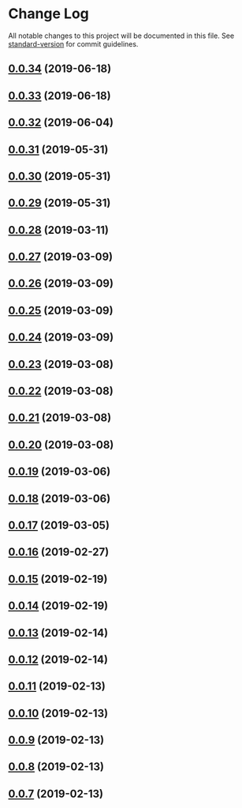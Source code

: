 # Change Log

All notable changes to this project will be documented in this file. See [standard-version](https://github.com/conventional-changelog/standard-version) for commit guidelines.

<a name="0.0.34"></a>
## [0.0.34](https://github.com/geocodio/lightning-maps/compare/v0.0.33...v0.0.34) (2019-06-18)



<a name="0.0.33"></a>
## [0.0.33](https://github.com/geocodio/lightning-maps/compare/v0.0.32...v0.0.33) (2019-06-18)



<a name="0.0.32"></a>
## [0.0.32](https://github.com/geocodio/lightning-maps/compare/v0.0.31...v0.0.32) (2019-06-04)



<a name="0.0.31"></a>
## [0.0.31](https://github.com/geocodio/lightning-maps/compare/v0.0.30...v0.0.31) (2019-05-31)



<a name="0.0.30"></a>
## [0.0.30](https://github.com/geocodio/lightning-maps/compare/v0.0.29...v0.0.30) (2019-05-31)



<a name="0.0.29"></a>
## [0.0.29](https://github.com/geocodio/lightning-maps/compare/v0.0.28...v0.0.29) (2019-05-31)



<a name="0.0.28"></a>
## [0.0.28](https://github.com/geocodio/lightning-maps/compare/v0.0.27...v0.0.28) (2019-03-11)



<a name="0.0.27"></a>
## [0.0.27](https://github.com/geocodio/lightning-maps/compare/v0.0.26...v0.0.27) (2019-03-09)



<a name="0.0.26"></a>
## [0.0.26](https://github.com/geocodio/lightning-maps/compare/v0.0.25...v0.0.26) (2019-03-09)



<a name="0.0.25"></a>
## [0.0.25](https://github.com/geocodio/lightning-maps/compare/v0.0.24...v0.0.25) (2019-03-09)



<a name="0.0.24"></a>
## [0.0.24](https://github.com/geocodio/lightning-maps/compare/v0.0.23...v0.0.24) (2019-03-09)



<a name="0.0.23"></a>
## [0.0.23](https://github.com/geocodio/lightning-maps/compare/v0.0.22...v0.0.23) (2019-03-08)



<a name="0.0.22"></a>
## [0.0.22](https://github.com/geocodio/lightning-maps/compare/v0.0.21...v0.0.22) (2019-03-08)



<a name="0.0.21"></a>
## [0.0.21](https://github.com/geocodio/lightning-maps/compare/v0.0.20...v0.0.21) (2019-03-08)



<a name="0.0.20"></a>
## [0.0.20](https://github.com/geocodio/lightning-maps/compare/v0.0.19...v0.0.20) (2019-03-08)



<a name="0.0.19"></a>
## [0.0.19](https://github.com/geocodio/lightning-maps/compare/v0.0.18...v0.0.19) (2019-03-06)



<a name="0.0.18"></a>
## [0.0.18](https://github.com/geocodio/lightning-maps/compare/v0.0.17...v0.0.18) (2019-03-06)



<a name="0.0.17"></a>
## [0.0.17](https://github.com/geocodio/lightning-maps/compare/v0.0.16...v0.0.17) (2019-03-05)



<a name="0.0.16"></a>
## [0.0.16](https://github.com/geocodio/lightning-maps/compare/v0.0.15...v0.0.16) (2019-02-27)



<a name="0.0.15"></a>
## [0.0.15](https://github.com/geocodio/lightning-maps/compare/v0.0.14...v0.0.15) (2019-02-19)



<a name="0.0.14"></a>
## [0.0.14](https://github.com/geocodio/lightning-maps/compare/v0.0.13...v0.0.14) (2019-02-19)



<a name="0.0.13"></a>
## [0.0.13](https://github.com/geocodio/lightning-maps/compare/v0.0.12...v0.0.13) (2019-02-14)



<a name="0.0.12"></a>
## [0.0.12](https://github.com/geocodio/lightning-maps/compare/v0.0.11...v0.0.12) (2019-02-14)



<a name="0.0.11"></a>
## [0.0.11](https://github.com/geocodio/lightning-maps/compare/v0.0.10...v0.0.11) (2019-02-13)



<a name="0.0.10"></a>
## [0.0.10](https://github.com/geocodio/lightning-maps/compare/v0.0.9...v0.0.10) (2019-02-13)



<a name="0.0.9"></a>
## [0.0.9](https://github.com/geocodio/lightning-maps/compare/v0.0.8...v0.0.9) (2019-02-13)



<a name="0.0.8"></a>
## [0.0.8](https://github.com/geocodio/lightning-maps/compare/v0.0.7...v0.0.8) (2019-02-13)



<a name="0.0.7"></a>
## [0.0.7](https://github.com/geocodio/lightning-maps/compare/v0.0.6...v0.0.7) (2019-02-13)
